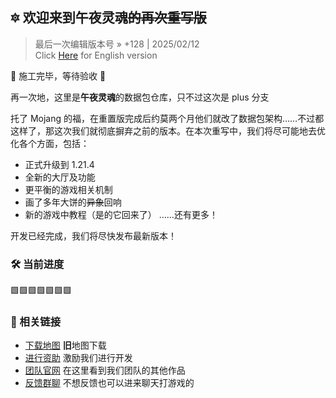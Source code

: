 ## 🔯 欢迎来到午夜灵魂~~的再次重写版~~

> 最后一次编辑版本号 » +128 | 2025/02/12  
> Click [Here](https://github.com/Heart-Fire-Project/Midsoul/blob/plus/README_en.md) for English version

🔨 施工完毕，等待验收 🔨

再一次地，这里是**午夜灵魂**的数据包仓库，只不过这次是 plus 分支

托了 Mojang 的福，在重置版完成后约莫两个月他们就改了数据包架构……不过都这样了，那这次我们就彻底摒弃之前的版本。在本次重写中，我们将尽可能地去优化各个方面，包括：

- 正式升级到 1.21.4
- 全新的大厅及功能
- 更平衡的游戏相关机制
- 画了多年大饼的~~异象~~回响
- 新的游戏中教程（是的它回来了）
……还有更多！

开发已经完成，我们将尽快发布最新版本！

### 🛠️ 当前进度
🟩🟩🟩🟩🟩🟩🟩

### 🔗 相关链接
- [下载地图](https://hfpro.top/maps/9-midsoul/) **旧**地图下载
- [进行资助](https://afdian.net/@HfPro) 激励我们进行开发
- [团队官网](https://hfpro.top/) 在这里看到我们团队的其他作品
- [反馈群聊](https://qm.qq.com/cgi-bin/qm/qr?k=YNaHDYBSXIR-Fo-bBjaANk5GCmKOZogo&authKey=t4k2yVndCqo/5jzIxYEpL1hxHRu44roVJ32G8meHgPHCMen05GsvcGLVz+f9LQGK) 不想反馈也可以进来聊天打游戏的